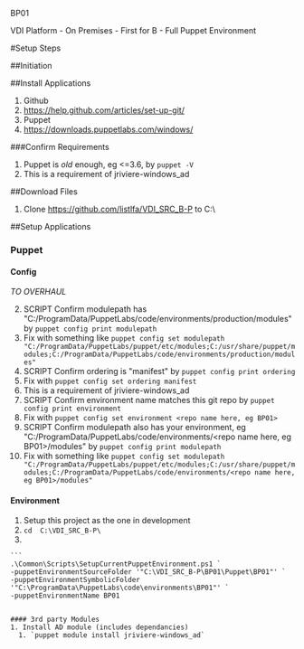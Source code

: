 BP01

VDI Platform - On Premises - First for B - Full Puppet Environment

#Setup Steps

##Initiation

##Install Applications
1. Github
  2. https://help.github.com/articles/set-up-git/
2. Puppet
  1. https://downloads.puppetlabs.com/windows/

###Confirm Requirements
1. Puppet is _old_ enough, eg <=3.6, by `puppet -V`
  2. This is a requirement of jriviere-windows_ad
  
##Download Files
 1. Clone https://github.com/listlfa/VDI_SRC_B-P to C:\

##Setup Applications

### Puppet

#### Config

*TO OVERHAUL*

2. SCRIPT Confirm modulepath has "C:/ProgramData/PuppetLabs/code/environments/production/modules" by `puppet config print modulepath`
  1. Fix with something like `puppet config set modulepath "C:/ProgramData/PuppetLabs/puppet/etc/modules;C:/usr/share/puppet/modules;C:/ProgramData/PuppetLabs/code/environments/production/modules"`
3. SCRIPT Confirm ordering is "manifest" by `puppet config print ordering`
  1. Fix with `puppet config set ordering manifest`
  2. This is a requirement of jriviere-windows_ad
4. SCRIPT Confirm environment name matches this git repo by `puppet config print environment`
  1. Fix with `puppet config set environment <repo name here, eg BP01>`
5. SCRIPT Confirm modulepath also has your environment, eg "C:/ProgramData/PuppetLabs/code/environments/<repo name here, eg BP01>/modules" by `puppet config print modulepath`
  1. Fix with something like `puppet config set modulepath "C:/ProgramData/PuppetLabs/puppet/etc/modules;C:/usr/share/puppet/modules;C:/ProgramData/PuppetLabs/code/environments/<repo name here, eg BP01>/modules"`

#### Environment
1. Setup this project as the one in development
  1. `cd  C:\VDI_SRC_B-P\`
  2.

    ```
    .\Common\Scripts\SetupCurrentPuppetEnvironment.ps1 `
    -puppetEnvironmentSourceFolder '"C:\VDI_SRC_B-P\BP01\Puppet\BP01"' `
    -puppetEnvironmentSymbolicFolder '"C:\ProgramData\PuppetLabs\code\environments\BP01"' `
    -puppetEnvironmentName BP01
```

#### 3rd party Modules
1. Install AD module (includes dependancies)
  1. `puppet module install jriviere-windows_ad`
